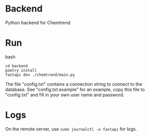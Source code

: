 # Backend
Python backend for Chemtrend

# Run

bash
```
cd backend
poetry install
fastapi dev ./chemtrend/main.py
```


The file "config.txt" contains a connection string to connect to the database. See "config.txt.example" for an example, copy this file to "config.txt" and fill in your own user name and password.

# Logs
On the remote server, use ```sudo journalctl -u fastapi``` for logs.